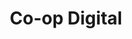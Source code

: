 ---
title: "Co-op Digital"
link: https://twitter.com/CoopDigital
logo: "coop.jpg"

events:                      # List of events sponsored
  - "17-manchester"

# Sponsorship amount/resource for each event
17-manchester: ""
---
